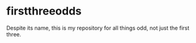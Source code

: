 firstthreeodds
==============

Despite its name, this is my repository for all things odd, not just the first
three.
